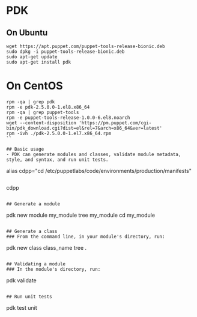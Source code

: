 # PDK
## On Ubuntu
```
wget https://apt.puppet.com/puppet-tools-release-bionic.deb
sudo dpkg -i puppet-tools-release-bionic.deb
sudo apt-get update
sudo apt-get install pdk
```

# On CentOS
```
rpm -qa | grep pdk
rpm -e pdk-2.5.0.0-1.el8.x86_64
rpm -qa | grep puppet-tools
rpm -e puppet-tools-release-1.0.0-6.el8.noarch
wget --content-disposition 'https://pm.puppet.com/cgi-bin/pdk_download.cgi?dist=el&rel=7&arch=x86_64&ver=latest'
rpm -ivh ./pdk-2.5.0.0-1.el7.x86_64.rpm
``

## Basic usage
- PDK can generate modules and classes, validate module metadata, style, and syntax, and run unit tests.

```
alias cdpp="cd /etc/puppetlabs/code/environments/production/manifests"
```

```
cdpp
```

## Generate a module
```
pdk new module my_module
tree my_module
cd my_module
```

## Generate a class
### From the command line, in your module's directory, run:
```
pdk new class class_name
tree .
```

## Validating a module
### In the module's directory, run:
```
pdk validate
```

## Run unit tests
```
pdk test unit
```
